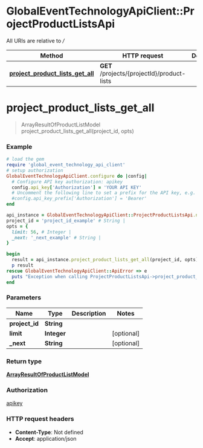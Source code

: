 # GlobalEventTechnologyApiClient::ProjectProductListsApi

All URIs are relative to */*

Method | HTTP request | Description
------------- | ------------- | -------------
[**project_product_lists_get_all**](ProjectProductListsApi.md#project_product_lists_get_all) | **GET** /projects/{projectId}/product-lists | 

# **project_product_lists_get_all**
> ArrayResultOfProductListModel project_product_lists_get_all(project_id, opts)



### Example
```ruby
# load the gem
require 'global_event_technology_api_client'
# setup authorization
GlobalEventTechnologyApiClient.configure do |config|
  # Configure API key authorization: apikey
  config.api_key['Authorization'] = 'YOUR API KEY'
  # Uncomment the following line to set a prefix for the API key, e.g. 'Bearer' (defaults to nil)
  #config.api_key_prefix['Authorization'] = 'Bearer'
end

api_instance = GlobalEventTechnologyApiClient::ProjectProductListsApi.new
project_id = 'project_id_example' # String | 
opts = { 
  limit: 56, # Integer | 
  _next: '_next_example' # String | 
}

begin
  result = api_instance.project_product_lists_get_all(project_id, opts)
  p result
rescue GlobalEventTechnologyApiClient::ApiError => e
  puts "Exception when calling ProjectProductListsApi->project_product_lists_get_all: #{e}"
end
```

### Parameters

Name | Type | Description  | Notes
------------- | ------------- | ------------- | -------------
 **project_id** | **String**|  | 
 **limit** | **Integer**|  | [optional] 
 **_next** | **String**|  | [optional] 

### Return type

[**ArrayResultOfProductListModel**](ArrayResultOfProductListModel.md)

### Authorization

[apikey](../README.md#apikey)

### HTTP request headers

 - **Content-Type**: Not defined
 - **Accept**: application/json



